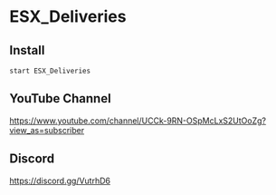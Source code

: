 # ESX_Deliveries

## Install
```
start ESX_Deliveries
```

## YouTube Channel
https://www.youtube.com/channel/UCCk-9RN-OSpMcLxS2UtOoZg?view_as=subscriber

## Discord
https://discord.gg/VutrhD6
